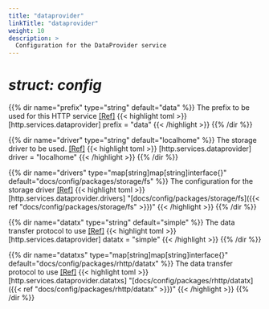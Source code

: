 ```yaml
---
title: "dataprovider"
linkTitle: "dataprovider"
weight: 10
description: >
  Configuration for the DataProvider service
---
```


# _struct: config_

{{% dir name="prefix" type="string" default="data" %}}
The prefix to be used for this HTTP service [[Ref]](https://github.com/cs3org/reva/tree/master/internal/http/services/dataprovider/dataprovider.go#L39)
{{< highlight toml >}}
[http.services.dataprovider]
prefix = "data"
{{< /highlight >}}
{{% /dir %}}

{{% dir name="driver" type="string" default="localhome" %}}
The storage driver to be used. [[Ref]](https://github.com/cs3org/reva/tree/master/internal/http/services/dataprovider/dataprovider.go#L40)
{{< highlight toml >}}
[http.services.dataprovider]
driver = "localhome"
{{< /highlight >}}
{{% /dir %}}

{{% dir name="drivers" type="map[string]map[string]interface{}" default="docs/config/packages/storage/fs" %}}
The configuration for the storage driver [[Ref]](https://github.com/cs3org/reva/tree/master/internal/http/services/dataprovider/dataprovider.go#L41)
{{< highlight toml >}}
[http.services.dataprovider.drivers]
"[docs/config/packages/storage/fs]({{< ref "docs/config/packages/storage/fs" >}})"
{{< /highlight >}}
{{% /dir %}}

{{% dir name="datatx" type="string" default="simple" %}}
The data transfer protocol to use [[Ref]](https://github.com/cs3org/reva/tree/master/internal/http/services/dataprovider/dataprovider.go#L42)
{{< highlight toml >}}
[http.services.dataprovider]
datatx = "simple"
{{< /highlight >}}
{{% /dir %}}

{{% dir name="datatxs" type="map[string]map[string]interface{}" default="docs/config/packages/rhttp/datatx" %}}
The data transfer protocol to use [[Ref]](https://github.com/cs3org/reva/tree/master/internal/http/services/dataprovider/dataprovider.go#L43)
{{< highlight toml >}}
[http.services.dataprovider.datatxs]
"[docs/config/packages/rhttp/datatx]({{< ref "docs/config/packages/rhttp/datatx" >}})"
{{< /highlight >}}
{{% /dir %}}

